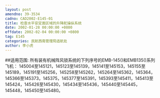 ```yaml
---
layout: post
amendno: 39-3534
cadno: CAD2002-E145-01
title: 检查水平安定面区域的升降舵操纵系统
date: 2002-01-28 00:00:00 +0800
effdate: 2002-02-04 00:00:00 +0800
tag: E145
categories: 民航西南管理局适航处
author: 李小虎
---
```


##适用范围:
所有装有机械阵风锁系统的下列序号的EMB-145()和EMB135()系列飞机：
145004至145121，145123至145139，145141至145153，145155至145189，145191至145256，145258至145262，145264至145362，145364，145366至145373，145375，145377至145391，145393至145411，145413至145424，145426至145430，145434至145436，145440至145445，145448，145450至145480。

